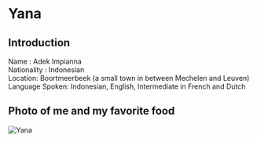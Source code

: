 # Yana

## Introduction
Name : Adek Impianna  
Nationality : Indonesian  
Location: Boortmeerbeek (a small town in between Mechelen and Leuven)  
Language Spoken: Indonesian, English, Intermediate in French and Dutch  

## Photo of me and my favorite food
![Yana](https://photos.app.goo.gl/Qt4EorjPQepRgdmJ8) 